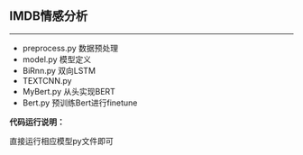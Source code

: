 ## IMDB情感分析
***
+ preprocess.py 数据预处理
+ model.py 模型定义
+ BiRnn.py 双向LSTM
+ TEXTCNN.py
+ MyBert.py 从头实现BERT
+ Bert.py 预训练Bert进行finetune

**代码运行说明：**

直接运行相应模型py文件即可
